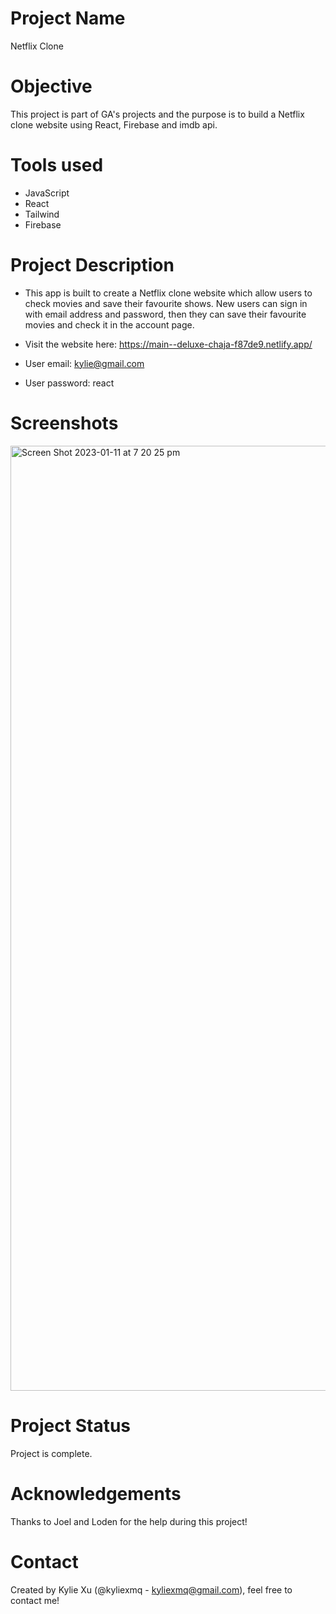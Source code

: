 # Project Name

Netflix Clone

# Objective

This project is part of GA's projects and the purpose is to build a Netflix clone website using React, Firebase and imdb api.

# Tools used

- JavaScript
- React
- Tailwind
- Firebase

# Project Description

- This app is built to create a Netflix clone website which allow users to check movies and save their favourite shows. New users can sign in with email address and password, then they can save their favourite movies and check it in the account page.

- Visit the website here: https://main--deluxe-chaja-f87de9.netlify.app/
- User email: kylie@gmail.com
- User password: react

# Screenshots
<img width="1512" alt="Screen Shot 2023-01-11 at 7 20 25 pm" src="https://user-images.githubusercontent.com/114300308/211760503-4d24b1e6-5164-4a9e-b4d9-f8d75f67092c.png">


# Project Status

Project is complete.

# Acknowledgements

Thanks to Joel and Loden for the help during this project!

# Contact

Created by Kylie Xu (@kyliexmq - kyliexmq@gmail.com), feel free to contact me!
